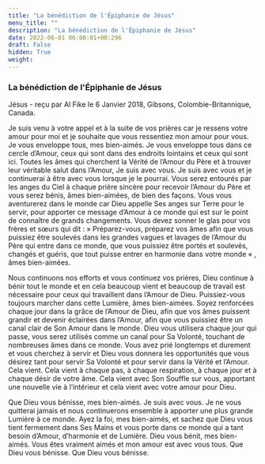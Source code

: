 ```yaml
---
title: "La bénédiction de l'Épiphanie de Jésus"
menu_title: ""
description: "La bénédiction de l'Épiphanie de Jésus"
date: 2022-06-01 06:00:01+00:296
draft: False
hidden: True
weight:
---
```

### La bénédiction de l'Épiphanie de Jésus

Jésus - reçu par Al Fike le 6 Janvier 2018, Gibsons, Colombie-Britannique, Canada.

Je suis venu à votre appel et à la suite de vos prières car je ressens votre amour pour moi et je souhaite que vous ressentiez mon amour pour vous. Je vous enveloppe tous, mes bien-aimés. Je vous enveloppe tous dans ce cercle d’Amour, ceux qui sont dans des endroits lointains et ceux qui sont ici. Toutes les âmes qui cherchent la Vérité de l’Amour du Père et à trouver leur véritable salut dans l’Amour, Je suis avec vous. Je suis avec vous et je continuerai à être avec vous lorsque je le pourrai. Vous serez entourés par les anges du Ciel à chaque prière sincère pour recevoir l’Amour du Père et vous serez bénis, âmes bien-aimées, de bien des façons. Vous vous aventurerez dans le monde car Dieu appelle Ses anges sur Terre pour le servir, pour apporter ce message d’Amour à ce monde qui est sur le point de connaître de grands changements. Vous devez sonner le glas pour vos frères et sœurs qui dit :  » Préparez-vous, préparez vos âmes afin que vous puissiez être soulevés dans les grandes vagues et lavages de l’Amour du Père qui entre dans ce monde, que vous puissiez être portés et soulevés, changés et guéris, que tout puisse entrer en harmonie dans votre monde « , âmes bien-aimées.

Nous continuons nos efforts et vous continuez vos prières, Dieu continue à bénir tout le monde et en cela beaucoup vient et beaucoup de travail est nécessaire pour ceux qui travaillent dans l’Amour de Dieu. Puissiez-vous toujours marcher dans cette Lumière, âmes bien-aimées. Soyez renforcées chaque jour dans la grâce de l’Amour de Dieu, afin que vos âmes puissent grandir et devenir éclairées dans l’Amour, afin que vous puissiez être un canal clair de Son Amour dans le monde. Dieu vous utilisera chaque jour qui passe, vous serez utilisés comme un canal pour Sa Volonté, touchant de nombreuses âmes dans ce monde. Vous avez prié longtemps et durement et vous cherchez à servir et Dieu vous donnera les opportunités que vous désirez tant pour servir Sa Volonté et pour servir dans la Vérité et l’Amour. Cela vient. Cela vient à chaque pas, à chaque respiration, à chaque jour et à chaque désir de votre âme. Cela vient avec Son Souffle sur vous, apportant une nouvelle vie à l’intérieur et cela vient avec votre amour pour Dieu.

Que Dieu vous bénisse, mes bien-aimés. Je suis avec vous. Je ne vous quitterai jamais et nous continuerons ensemble à apporter une plus grande Lumière à ce monde. Ayez la foi, mes bien-aimés, et sachez que Dieu vous tient fermement dans Ses Mains et vous porte dans ce monde qui a tant besoin d’Amour, d’harmonie et de Lumière. Dieu vous bénit, mes bien-aimés. Vous êtes vraiment aimés et mon amour est avec vous tous. Que Dieu vous bénisse. Que Dieu vous bénisse.
